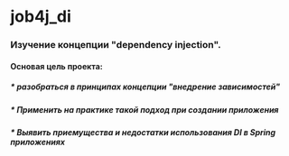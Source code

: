 # job4j_di

### Изучение концепции "dependency injection".

#### Основая цель проекта:

##### * разобраться в принципах концепции "внедрение зависимостей"
##### * Применить на практике такой подход при создании приложения
##### * Выявить приемущества и недостатки использования DI в Spring приложениях